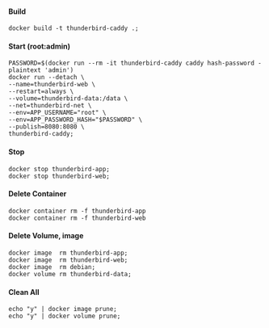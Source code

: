 #### Build
```
docker build -t thunderbird-caddy .;
```

#### Start (root:admin)
```
PASSWORD=$(docker run --rm -it thunderbird-caddy caddy hash-password -plaintext 'admin')
docker run --detach \
--name=thunderbird-web \
--restart=always \
--volume=thunderbird-data:/data \
--net=thunderbird-net \
--env=APP_USERNAME="root" \
--env=APP_PASSWORD_HASH="$PASSWORD" \
--publish=8080:8080 \
thunderbird-caddy;
```

#### Stop
```
docker stop thunderbird-app;
docker stop thunderbird-web;
```


#### Delete Container
```
docker container rm -f thunderbird-app
docker container rm -f thunderbird-web
```

#### Delete Volume, image
```
docker image  rm thunderbird-app;
docker image  rm thunderbird-web;
docker image  rm debian;
docker volume rm thunderbird-data;
```

#### Clean All
```
echo "y" | docker image prune;
echo "y" | docker volume prune;
```


